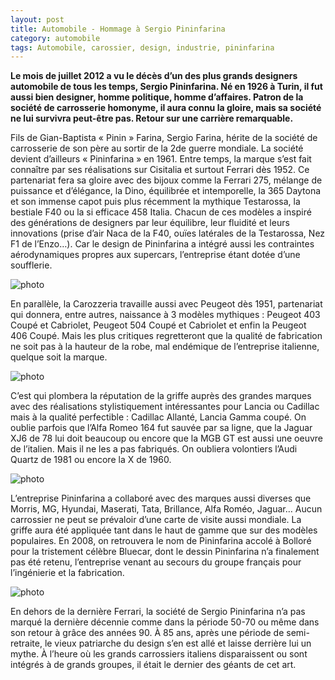 ```yaml
---
layout: post
title: Automobile - Hommage à Sergio Pininfarina
category: automobile
tags: Automobile, carossier, design, industrie, pininfarina
---
```

**Le mois de juillet 2012 a vu le décès d’un des plus grands designers automobile de tous les temps, Sergio Pininfarina. Né en 1926 à Turin, il fut aussi bien designer, homme politique, homme d’affaires. Patron de la société de carrosserie homonyme, il aura connu la gloire, mais sa société ne lui survivra peut-être pas. Retour sur une carrière remarquable.**

Fils de Gian-Baptista « Pinin » Farina, Sergio Farina, hérite de la société de carrosserie de son père au sortir de la 2de guerre mondiale. La société devient d’ailleurs « Pininfarina » en 1961. Entre temps, la marque s’est fait connaître par ses réalisations sur Cisitalia et surtout Ferrari dès 1952. Ce partenariat fera sa gloire avec des bijoux comme la Ferrari 275, mélange de puissance et d’élégance, la Dino, équilibrée et intemporelle, la 365 Daytona et son immense capot puis plus récemment la mythique Testarossa, la bestiale F40 ou la si efficace 458 Italia. Chacun de ces modèles a inspiré des générations de designers par leur équilibre, leur fluidité et leurs innovations (prise d’air Naca de la F40, ouïes latérales de la Testarossa, Nez F1 de l’Enzo…). Car le design de Pininfarina a intégré aussi les contraintes aérodynamiques propres aux supercars, l’entreprise étant dotée d’une soufflerie.

![photo](https://upload.wikimedia.org/wikipedia/commons/thumb/1/12/1967_Ferrari_275_GTB-4_Coupe_%2837209505974%29.jpg/512px-1967_Ferrari_275_GTB-4_Coupe_%2837209505974%29.jpg)

En parallèle, la Carozzeria travaille aussi avec Peugeot dès 1951, partenariat qui donnera, entre autres, naissance à 3 modèles mythiques : Peugeot 403 Coupé et Cabriolet, Peugeot 504 Coupé et Cabriolet et enfin la Peugeot 406 Coupé. Mais les plus critiques regretteront que la qualité de fabrication ne soit pas à la hauteur de la robe, mal endémique de l’entreprise italienne, quelque soit la marque.

![photo](https://upload.wikimedia.org/wikipedia/commons/5/5f/Peugeot_504_Coupe_1978.jpg)

C’est qui plombera la réputation de la griffe auprès des grandes marques avec des réalisations stylistiquement intéressantes pour Lancia ou Cadillac mais à la qualité perfectible : Cadillac Allanté, Lancia Gamma coupé. On oublie parfois que l’Alfa Romeo 164 fut sauvée par sa ligne, que la Jaguar XJ6 de 78 lui doit beaucoup ou encore que la MGB GT est aussi une oeuvre de l’italien. Mais il ne les a pas fabriqués. On oubliera volontiers l’Audi Quartz de 1981 ou encore la X de 1960.

![photo](https://upload.wikimedia.org/wikipedia/commons/thumb/7/7b/Lancia_Gamma_Coupé_%2815567466250%29.jpg/512px-Lancia_Gamma_Coupé_%2815567466250%29.jpg)

L’entreprise Pininfarina a collaboré avec des marques aussi diverses que Morris, MG, Hyundai, Maserati, Tata, Brillance, Alfa Roméo, Jaguar… Aucun carrossier ne peut se prévaloir d’une carte de visite aussi mondiale. La griffe aura été appliquée tant dans le haut de gamme que sur des modèles populaires. En 2008, on retrouvera le nom de Pininfarina accolé à Bolloré pour la tristement célèbre Bluecar, dont le dessin Pininfarina n’a finalement pas été retenu, l’entreprise venant au secours du groupe français pour l’ingénierie et la fabrication.

![photo](https://upload.wikimedia.org/wikipedia/commons/thumb/2/27/2001-2004_Hyundai_Elantra_LaVita_%28FC%29_GLS_hatchback_%282011-11-18%29_01.jpg/512px-2001-2004_Hyundai_Elantra_LaVita_%28FC%29_GLS_hatchback_%282011-11-18%29_01.jpg)

En dehors de la dernière Ferrari, la société de Sergio Pininfarina n’a pas marqué la dernière décennie comme dans la période 50-70 ou même dans son retour à grâce des années 90. À 85 ans, après une période de semi-retraite, le vieux patriarche du design s’en est allé et laisse derrière lui un mythe. À l’heure où les grands carrossiers italiens disparaissent ou sont intégrés à de grands groupes, il était le dernier des géants de cet art.

